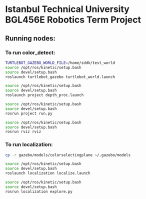 # Istanbul Technical University BGL456E Robotics Term Project

## Running nodes:

### To run color_detect:

```bash
TURTLEBOT_GAZEBO_WORLD_FILE=/home/sddk/test_world
source /opt/ros/kinetic/setup.bash
source devel/setup.bash
roslaunch turtlebot_gazebo turtlebot_world.launch

source /opt/ros/kinetic/setup.bash
source devel/setup.bash
roslaunch project depth_proc.launch

source /opt/ros/kinetic/setup.bash
source devel/setup.bash
rosrun project run.py

source /opt/ros/kinetic/setup.bash
source devel/setup.bash
rosrun rviz rviz
```
### To run localization:

```bash
cp -r gazebo/models/colorselectingplane ~/.gazebo/models

source /opt/ros/kinetic/setup.bash
source devel/setup.bash
roslaunch localization localize.launch

source /opt/ros/kinetic/setup.bash
source devel/setup.bash
rosrun localization explore.py
```
